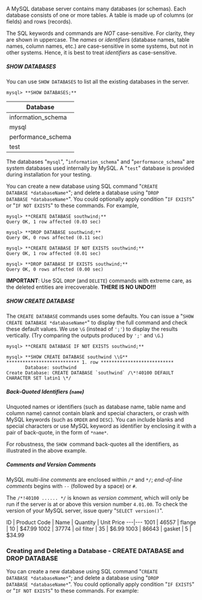 A MySQL database server contains many databases (or schemas). Each database consists of one or more tables. A table is made up of columns (or fields) and rows (records).

The SQL keywords and commands are _NOT_ case-sensitive. For clarity, they are shown in uppercase. The *names* or *identifiers* (database names, table names, column names, etc.) are case-sensitive in some systems, but not in other systems. Hence, it is best to treat *identifiers* as case-sensitive.

##### SHOW DATABASES

You can use `SHOW DATABASES` to list all the existing databases in the server.

    mysql> **SHOW DATABASES;**
  
  |  Database |
|---|
|  information_schema |
| mysql  |
|  performance_schema |
| test |
    
The databases "`mysql`", "`information_schema`" and "`performance_schema`" are system databases used internally by MySQL. A "`test`" database is provided during installation for your testing.

You can create a new database using SQL command "`CREATE DATABASE *databaseName*`"; and delete a database using "`DROP DATABASE *databaseName*`". You could optionally apply condition "`IF EXISTS`" or "`IF NOT EXISTS`" to these commands. For example,

    mysql> **CREATE DATABASE southwind;**
    Query OK, 1 row affected (0.03 sec)

    mysql> **DROP DATABASE southwind;**
    Query OK, 0 rows affected (0.11 sec)

    mysql> **CREATE DATABASE IF NOT EXISTS southwind;**
    Query OK, 1 row affected (0.01 sec)

    mysql> **DROP DATABASE IF EXISTS southwind;**
    Query OK, 0 rows affected (0.00 sec)

**IMPORTANT**: Use SQL `DROP` (and `DELETE`) commands with extreme care, as the deleted entities are irrecoverable. **THERE IS NO UNDO!!!**

##### SHOW CREATE DATABASE

The `CREATE DATABASE` commands uses some defaults. You can issue a "`SHOW CREATE DATABASE *databaseName*`" to display the full command and check these default values. We use `\G` (instead of `';'`) to display the results vertically. (Try comparing the outputs produced by `';'` and `\G`.)

    mysql> **CREATE DATABASE IF NOT EXISTS southwind;**

    mysql> **SHOW CREATE DATABASE southwind \\G**
    *************************** 1. row ***************************
           Database: southwind
    Create Database: CREATE DATABASE `southwind` /\*!40100 DEFAULT CHARACTER SET latin1 \*/

##### Back-Quoted Identifiers (`name`)

Unquoted names or identifiers (such as database name, table name and column name) cannot contain blank and special characters, or crash with MySQL keywords (such as `ORDER` and `DESC`). You can include blanks and special characters or use MySQL keyword as identifier by enclosing it with a pair of back-quote, in the form of ``*name*``.

For robustness, the `SHOW `command back-quotes all the identifiers, as illustrated in the above example.

##### Comments and Version Comments

MySQL *multi-line comments* are enclosed within `/*` and `*/`; *end-of-line comments* begins with `--` (followed by a space) or `#`.

The `/*!40100 ...... */` is known as *version comment*, which will only be run if the server is at or above this version number `4.01.00`. To check the version of your MySQL server, issue query "`SELECT version()`".

ID | Product Code | Name | Quantity | Unit Price
  ---|---
  1001 | 46557 | flange | 10 | $47.99
  1002 | 37774 | oil filter | 35 | $6.99
  1003 | 86643 | gasket | 5 | $34.99

### Creating and Deleting a Database - CREATE DATABASE and DROP DATABASE

You can create a new database using SQL command "`CREATE DATABASE *databaseName*`"; and delete a database using "`DROP DATABASE *databaseName*`". You could optionally apply condition "`IF EXISTS`" or "`IF NOT EXISTS`" to these commands. For example: